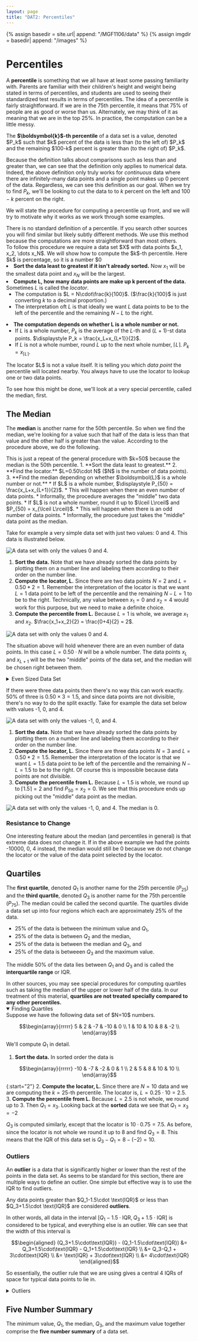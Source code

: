 ```yaml
---
layout: page
title: "DAT2: Percentiles"
---	
```


{% assign basedir = site.url| append: "/MGF1106/data" %}
{% assign imgdir = basedir| append: "/images" %}

# Percentiles

A **percentile** is something that we all have at least some passing familiarity with.  Parents are familiar with their children's height and weight being stated in terms of percentiles, and students are used to seeing their standardized test results in terms of percentiles.  The idea of a percentile is fairly straightforward.  If we are in the 75th percentile, it means that 75% of people are as good or worse than us.  Alternately, we may think of it as meaning that we are in the top 25%.  In practice, the computation can be a little messy.

<div class="definition" text="Percentile">
The <strong>$\boldsymbol{k}$-th percentile</strong> of a data set is a value, denoted $P_k$ such that $k$ percent of the data is less than (to the left of) $P_k$ and the remaining $100-k$ percent is greater than (to the right of) $P_k$.
</div>

Because the definition talks about comparisons such as less than and greater than, we can see that the definition only applies to numerical data.  Indeed, the above definition only truly works for *continuous* data where there are infinitely-many data points and a single point makes up 0 percent of the data.  Regardless, we can see this definition as our goal.  When we try to find $P_k$, we'll be looking to cut the data to to $k$ percent on the left and $100-k$ percent on the right.

We will state the procedure for computing a percentile up front, and we will try to motivate why it works as we work through some examples.

<div class="warning">
There is no standard definition of a percentile.  If you search other sources you will find similar but likely subtly different methods.  We use this method because the computations are more straightforward than most others.
</div>

<div class="procedure" text="Finding Percentiles" markdown="1">
To follow this procedure we require a data set $X$ with data points $x_1, x_2, \dots x_N$.  We will show how to compute the $k$-th percentile.  Here $k$ is percentage, so it is a number $0<k<100$.

1. **Sort the data least to greatest if it isn't already sorted.**  Now $x_1$ will be the smallest data point and $x_N$ will be the largest.
2. **Compute $\boldsymbol{L}$, how many data points are make up $\boldsymbol{k}$ percent of the data.**  Sometimes $L$ is called the *locator*.
   * The computation is $L = N\cdot\frac{k}{100}$.  ($\frac{k}{100}$ is just converting $k$ to a decimal proportion.)
   * The interpretation oft $L$ is that ideally we want $L$ data points to be to the left of the percentile and the remaining $N-L$ to the right.
3. **The computation depends on whether $\boldsymbol{L}$ is a whole number or not.**
   * If $L$ is a whole number, $P_k$ is the average of the $L$-th and $(L+1)$-st data points.  $\displaystyle P_k = \frac{x_L+x_{L+1}}{2}$.
   * If $L$ is not a whole number, round $L$ up to the next whole number, $\lceil L \rceil$.  $\displaystyle P_k = x_{\lceil L \rceil}$.
</div>

<div class="note">
The locator $L$ is not a value itself.  It is telling you which <em>data point</em> the percentile will located nearby.  You always have to use the locator to lookup one or two data points.
</div>


To see how this might be done, we'll look at a very special percentile, called the median, first.

## The Median
The **median** is another name for the 50th percentile.  So when we find the median, we're looking for a value such that half of the data is less than that value and the other half is greater than the value.  According to the procedure above, we do the following.

<div class="procedure" text="Finding the Median" markdown="1">
This is just a repeat of the general procedure with $k=50$ because the median is the 50th percentile.
1. **Sort the data least to greatest.**
2. **Find the locator.** $L=0.50\cdot N$ ($N$ is the number of data points).
3. **Find the median depending on whether $\boldsymbol{L}$ is a whole number or not.**
    * If $L$ is a whole number, $\displaystyle P_{50} = \frac{x_L+x_{L+1}}{2}$. 
	    * This will happen when there an even number of data points.
		* Informally, the procedure averages the "middle" two data points.
	* If $L$ is not a whole number, round it up to $\lceil L\rceil$ and $P_{50} = x_{\lceil L\rceil}$.  
	    * This will happen when there is an odd number of data points. 
		* Informally, the procedure just takes the "middle" data point as the median.
</div>

Take for example a very simple data set with just two values: 0 and 4.  This data is illustrated below.

<img class="center" src="{{imgdir}}/numline1.svg" alt="A data set with only the values 0 and 4.">

1. **Sort the data.** Note that we have already sorted the data points by plotting them on a number line and labeling them according to their order on the number line.
2. **Compute the locator, $\boldsymbol{L}$.**  Since there are two data points $N=2$ and $L=0.50*2=1$.  Remember the interpretation of the locator is that we want $L=1$ data point to be left of the percentile and the remaining $N-L=1$ to be to the right.  Technically, any value between $x_1=0$ and $x_2=4$ would work for this purpose, but we need to make a definite choice.
3. **Compute the percentile from $\boldsymbol{L}$.**  Because $L=1$ is whole, we average $x_1$ and $x_2$.  $\frac{x_1+x_2}{2} = \frac{0+4}{2} = 2$.

<img class="center" src="{{imgdir}}/numline1p50.svg" alt="A data set with only the values 0 and 4.">

The situation above will hold whenever there are an even number of data points.  In this case $L=0.50\cdot N$ will be a whole number.  The data points $x_L$ and $x_{L+1}$ will be the two "middle" points of the data set, and the median will be chosen right between them.

<details class="example" markdown="1">
<summary>Even Sized Data Set</summary>
Suppose we have the following data set with $N=10$ numbers.  

$$\begin{array}{rrrrr}
3 & 3 & 8 & -1 & 1  \\
0 & -2 & -4 & -1 & -4 \\ 
\end{array}$$

1. **Sort the data.** In sorted order the data is

$$\begin{array}{rrrrr}
-4 & -4 & -2 & -1 & -1 \\
0 & 1 & 3 & 3 & 8 \\
\end{array}$$

<div class="warning">
When sorting data it's easy to miss a point.  Be sure to at least count the numbers in your sorted list and make sure it matches the original.
</div>

{:start="2"}
2. **Compute the locator, $\boldsymbol{L}$.**  Since there are $N=10$ data points, $L=0.50*10=5$.  So we want five points to the left of $P_{50}$ and the remaining five to the right.
3. **Compute the percentile from $\boldsymbol{L}$.**  Because $L=5$ is whole, we average $x_5$ and $x_6$.  Looking back at our sorted data, we can see that $x_5=-1$ and $x_6=0$.  So $\frac{x_5+x_6}{2} = \frac{-1+0}{2} = -0.5$.

As before, the median was between the two "middle" numbers of the data set.
</details>

If there were three data points then there's no way this can work exactly.  50% of three is $0.50\times 3 = 1.5$, and since data points are not divisible, there's no way to do the split exactly.  Take for example the data set below with values -1, 0, and 4.

<img class="center" src="{{imgdir}}/numline2.svg" alt="A data set with only the values -1, 0, and 4.">

1. **Sort the data.** Note that we have already sorted the data points by plotting them on a number line and labeling them according to their order on the number line.
2. **Compute the locator, $\boldsymbol{L}$.**  Since there are three data points $N=3$ and $L=0.50*2=1.5$.  Remember the interpretation of the locator is that we want $L=1.5$ data point to be left of the percentile and the remaining $N-L=1.5$ to be to the right.  Of course this is impossible because data points are not divisible.
3. **Compute the percentile from $\boldsymbol{L}$.**  Because $L=1.5$ is whole, we round up to $\lceil 1.5\rceil = 2$ and find $P_{50} = x_2 = 0$.  We see that this procedure ends up picking out the "middle" data point as the median.

<img class="center" src="{{imgdir}}/numline2p50.svg" alt="A data set with only the values -1, 0, and 4.  The median is 0.">

### Resistance to Change

One interesting feature about the median (and percentiles in general) is that extreme data does not change it.  If in the above example we had the points -10000, 0, 4 instead, the median would still be 0 because we do not change the locator or the value of the data point selected by the locator.

## Quartiles

The **first quartile**, denoted $Q_1$ is another name for the 25th percentile ($P_{25}$) and the **third quartile**, denoted $Q_3$ is another name for the 75th percentile ($P_{75}$).  The median could be called the second quartile.  The quartiles divide a data set up into four regions which each are approximately 25% of the data.
* 25% of the data is between the minimum value and $Q_1$,
* 25% of the data is between $Q_2$ and the median,
* 25% of the data is between the median and $Q_3$, and
* 25% of the data is betweeen $Q_3$ and the maximum value.

The middle 50% of the data lies between $Q_1$ and $Q_3$ and is called the **interquartile range** or IQR.

<div class="warning">
In other sources, you may see special procedures for computing quartiles such as taking the median of the upper or lower half of the data.  In our treatment of this material, <strong>quartiles are not treated specially compared to any other percentiles.</strong>
</div>

<details class="example" markdown="1" open>
<summary>Finding Quartiles</summary>
Suppose we have the following data set of $N=10$ numbers.

$$\begin{array}{rrrrr}
5 & 2 & -7 & -10 & 0  \\
1 & 10 & 10 & 8 & -2 \\ 
\end{array}$$

We'll compute $Q_1$ in detail.

1. **Sort the data.** In sorted order the data is

$$\begin{array}{rrrrr}
-10 & -7 & -2 & 0 & 1  \\
2 & 5 & 8 & 10 & 10 \\ 
\end{array}$$

{:start="2"}
2. **Compute the locator, $\boldsymbol{L}$.**  Since there are $N=10$ data and we are computing the $k=25$-th percentile.  The locator is, $L=0.25\cdot10=2.5$.  
3. **Compute the percentile from $\boldsymbol{L}$.**  Because $L=2.5$ is not whole, we round up to 3.  Then $Q_1= x_3$.  Looking back at the **sorted** data we see that $Q_1=x_3=-2$

$Q_3$ is computed similarly, except that the locator is $10\cdot0.75=7.5$.  As before, since the locator is not whole we round it up to 8 and find $Q_3=8$.  This means that the IQR of this data set is $Q_3-Q_1=8-(-2)=10$.
</details>

### Outliers

An **outlier** is a data that is significantly higher or lower than the rest of the points in the data set.  As seems to be standard for this section, there are multiple ways to define an outlier.  One simple but effective way is to use the IQR to find outliers.

<div class="definition">
Any data points greater than $Q_1-1.5\cdot \text{IQR}$ or less than $Q_3+1.5\cdot \text{IQR}$ are considered <strong>outliers</strong>.
</div>

In other words, all data in the interval $[Q_1-1.5\cdot\text{IQR},Q_3+1.5\cdot\text{IQR}]$ is considered to be typical, and everything else is an outlier.  We can see that the width of this interval is

$$\begin{aligned}
(Q_3+1.5\cdot\text{IQR}) - (Q_1-1.5\cdot\text{IQR}) &= Q_3+1.5\cdot\text{IQR} - Q_1+1.5\cdot\text{IQR} \\
&= Q_3-Q_1 + 3\cdot\text{IQR} \\
&= \text{IQR} + 3\cdot\text{IQR} \\
&= 4\cdot\text{IQR}
\end{aligned}$$

So essentially, the outlier rule that we are using gives a central 4 IQRs of space for typical data points to lie in.

<details class="example" markdown="1">
<summary>Outliers</summary>
Consider the following data set with $N=20$ data points.  For convenience it is already sorted.

$$\begin{array}{cccccccccc}
-5.4 & -3.1 & -2.7 & -2.2 & -1.5 & -1.2 & -0.7 & 0.1 & 1.9 & 2.7 \\
3.7 & 3.8 & 4.4 & 4.9 & 7.2 & 8.1 & 8.8 & 11.6 & 19.5 & 22.1 \\
\end{array}$$

* For $Q_1$ the locator is $20\cdot0.25=5$.  This is a whole number, so 

$$Q_1=\frac{x_5+x_6}{2} = \frac{-1.5+(-1.2)}{2} = -1.35.$$

* For $Q_3$ the locator is $20\cdot0.75=15$.  This also is a whole number, so

$$Q_3=\frac{x_{15}+x_{16}}{2} = \frac{7.2+8.1)}{2} = 7.65.$$

* So $\text{IQR} = Q_3-Q_1 = 7.65-(-1.35) = 9$.

Then according to the rule we set forth:
* Anything less than $Q_1 - \text{IQR}\cdot1.5 = -1.35-1.5\cdot9 = -14.85$ is an outlier, and
* Anything greater than than $Q_3 + \text{IQR}\cdot1.5 = 7.65+1.5\cdot9 = 21.15$ is an outlier.

The only data point which counts as an outlier is the maximum value, 22.1.

Note that when computing the quartiles and the IQR we only used $x_5, x_6, x_15$ and $x_16$.  This means that making any changes to $x_1$ through $x_4$ and $x_{17}$ through $x_{20}$ would make no difference to the outlier bounds so long as we preserve the sorted order.  So it is possible for all of those points to be outliers.
</details>

## Five Number Summary

The minimum value, $Q_1$, the median, $Q_3$, and the maximum value together comprise the **five number summary** of a data set.



